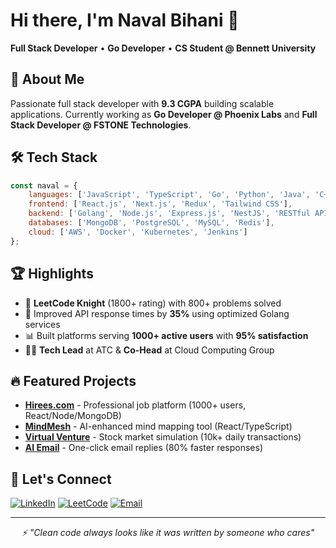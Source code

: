 # Hi there, I'm Naval Bihani 👋

**Full Stack Developer** • **Go Developer** • **CS Student @ Bennett University**

## 🚀 About Me
Passionate full stack developer with **9.3 CGPA** building scalable applications. Currently working as **Go Developer @ Phoenix Labs** and **Full Stack Developer @ FSTONE Technologies**.

## 🛠️ Tech Stack
```javascript
const naval = {
    languages: ['JavaScript', 'TypeScript', 'Go', 'Python', 'Java', 'C++'],
    frontend: ['React.js', 'Next.js', 'Redux', 'Tailwind CSS'],
    backend: ['Golang', 'Node.js', 'Express.js', 'NestJS', 'RESTful APIs'],
    databases: ['MongoDB', 'PostgreSQL', 'MySQL', 'Redis'],
    cloud: ['AWS', 'Docker', 'Kubernetes', 'Jenkins']
};
```

## 🏆 Highlights
- 🥇 **LeetCode Knight** (1800+ rating) with 800+ problems solved
- 🚀 Improved API response times by **35%** using optimized Golang services
- 📊 Built platforms serving **1000+ active users** with **95% satisfaction**
- 👨‍💼 **Tech Lead** at ATC & **Co-Head** at Cloud Computing Group

## 🔥 Featured Projects
- **[Hirees.com](link)** - Professional job platform (1000+ users, React/Node/MongoDB)
- **[MindMesh](link)** - AI-enhanced mind mapping tool (React/TypeScript)
- **[Virtual Venture](link)** - Stock market simulation (10k+ daily transactions)
- **[AI Email](link)** - One-click email replies (80% faster responses)


## 🤝 Let's Connect
[![LinkedIn](https://img.shields.io/badge/-LinkedIn-0077B5?style=flat&logo=linkedin&logoColor=white)](https://linkedin.com/in/navalbihani15)
[![LeetCode](https://img.shields.io/badge/-LeetCode-FFA116?style=flat&logo=leetcode&logoColor=black)](https://leetcode.com/u/navalbihani15)
[![Email](https://img.shields.io/badge/-Email-D14836?style=flat&logo=gmail&logoColor=white)](mailto:navalbihani15@gmail.com)

---
<div align="center">
<i>⚡ "Clean code always looks like it was written by someone who cares"</i>
</div>

